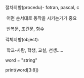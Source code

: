 절차지향(procedu)- fotran, pascal, c

​	어떤 순서대로 동작을 시키는가가 중요

​	반복문, 조건문, 함수

객체지향(object):

​	학교-사람, 학생, 교실, 선생.....



word = "string"

print(word[3:8]) 